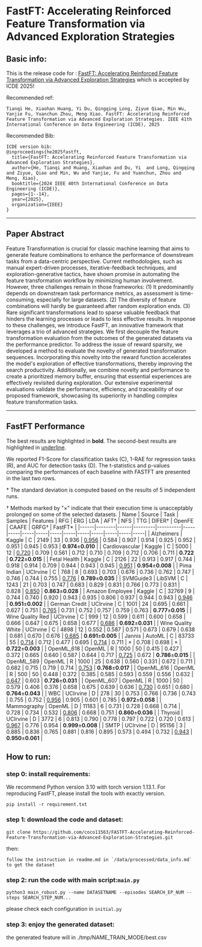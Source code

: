 # FastFT: Accelerating Reinforced Feature Transformation via Advanced Exploration Strategies
## Basic info:
This is the release code for :
[FastFT: Accelerating Reinforced Feature Transformation via Advanced Exploration Strategies](http://arxiv.org/abs/2503.20394)
which is accepted by ICDE 2025!


Recommended ref:
```
Tianqi He, Xiaohan Huang, Yi Du, Qingqing Long, Ziyue Qiao, Min Wu, Yanjie Fu, Yuanchun Zhou, Meng Xiao. FastFT: Accelerating Reinforced Feature Transformation via Advanced Exploration Strategies. IEEE 41th International Conference on Data Engineering (ICDE), 2025
```

Recommended Bib:
```
ICDE version bib:
@inproceedings{he2025fastft,
  title={FastFT: Accelerating Reinforced Feature Transformation via Advanced Exploration Strategies},
  author={He, Tianqi and Huang, Xiaohan and Du, Yi  and Long, Qingqing and Ziyue, Qiao and Min, Wu and Yanjie, Fu and Yuanchun, Zhou and Meng, Xiao},
  booktitle={2024 IEEE 40th International Conference on Data Engineering (ICDE)},
  pages={1--14},
  year={2025},
  organization={IEEE}
}
```
***
## Paper Abstract

Feature Transformation is crucial for classic machine learning that aims to generate feature combinations to enhance the performance of downstream tasks from a data-centric perspective. Current methodologies, such as manual expert-driven processes, iterative-feedback techniques, and exploration-generative tactics, have shown promise in automating the feature transformation workflow by minimizing human involvement.
However, three challenges remain in those frameworks: (1) It predominantly depends on downstream task performance metrics, as assessment is time-consuming, especially for large datasets. (2) The diversity of feature combinations will hardly be guaranteed after random exploration ends. (3) Rare significant transformations lead to sparse valuable feedback that hinders the learning processes or leads to less effective results. 
In response to these challenges, we introduce FastFT, an innovative framework that leverages a trio of advanced strategies. We first decouple the feature transformation evaluation from the outcomes of the generated datasets via the performance predictor. 
To address the issue of reward sparsity, we developed a method to evaluate the novelty of generated transformation sequences. Incorporating this novelty into the reward function accelerates the model's exploration of effective transformations, thereby improving the search productivity. 
Additionally, we combine novelty and performance to create a prioritized memory buffer, ensuring that essential experiences are effectively revisited during exploration. Our extensive experimental evaluations validate the performance, efficiency, and traceability of our proposed framework, showcasing its superiority in handling complex feature transformation tasks.
***

## FastFT Performance
The best results are highlighted in **bold**. The second-best results are highlighted in <u>underline</u>. 

We reported F1-Score for classification tasks (C), 1-RAE for regression tasks (R), and AUC for detection tasks (D). The
t-statistics and p-values comparing the performances of each baseline with FASTFT are presented in the last two rows.

 \* The standard deviation is computed based on the results of 5 independent runs.

† Methods marked by "×" indicate that their execution time is unacceptably prolonged on some of the selected datasets.
| Name | Source | Task | Samples | Features | RFG | ERG | LDA | AFT† | NFS | TTG | DIFER† | OpenFE | CAAFE | GRFG† | FastFT* |
|------|--------|------|---------|----------|-----|-----|-----|-----|-----|-----|-----|-----|-----|-----|-----|
| Alzheimers | Kaggle | C | 2149 | 33 | 0.936 | <u>0.956</u> | 0.584 | 0.907 | 0.914 | 0.925 | 0.952 | 0.951 | 0.945 | 0.953 | **0.974**±**0.010** |
| Cardiovascular | Kaggle | C | 5000 | 12 | <u>0.720</u> | 0.709 | 0.561 | 0.712 | 0.710 | 0.709 | 0.712 | 0.706 | 0.711 | **0.722** | **0.722**±**0.015** |
| Fetal Health | Kaggle | C | 2126 | 22 | 0.913 | 0.917 | 0.744 | 0.918 | 0.914 | 0.709 | 0.944 | 0.943 | 0.945 | <u>0.951</u> | **0.954**±**0.008** |
| Pima Indian | UCIrvine | C | 768 | 8 | 0.693 | 0.703 | 0.676 | 0.736 | 0.762 | 0.747 | 0.746 | 0.744 | 0.755 | <u>0.776</u> | **0.789**±**0.035** |
| SVMGuide3 | LibSVM | C | 1243 | 21 | 0.703 | 0.747 | 0.683 | 0.829 | 0.831 | 0.766 | 0.773 | 0.831 | 0.828 | <u>0.850</u> | **0.863**±**0.028** |
| Amazon Employee | Kaggle | C | 32769 | 9 | 0.744 | 0.740 | 0.920 | 0.943 | 0.935 | 0.806 | 0.937 | 0.944 | 0.943 | <u>0.946</u> | **0.951**±**0.002** |
| German Credit | UCIrvine | C | 1001 | 24 | 0.695 | 0.661 | 0.627 | 0.751 | <u>0.765</u> | 0.731 | 0.752 | 0.757 | 0.759 | 0.763 | **0.777**±**0.015** |
| Wine Quality Red | UCIrvine | C | 999 | 12 | 0.599 | 0.611 | 0.600 | 0.658 | 0.666 | 0.647 | 0.675 | 0.658 | 0.677 | <u>0.686</u> | **0.692**±**0.031** |
| Wine Quality White | UCIrvine | C | 4898 | 12 | 0.552 | 0.587 | 0.571 | 0.673 | 0.679 | 0.638 | 0.681 | 0.670 | 0.676 | <u>0.685</u> | **0.691**±**0.005** |
| Jannis | AutoML | C | 83733 | 55 | <u>0.714</u> | 0.712 | 0.477 | 0.695 | <u>0.714</u> | 0.711 | × | 0.708 | 0.698 | × | **0.722**±**0.003** |
| OpenML\_618 | OpenML | R | 1000 | 50 | 0.415 | 0.427 | 0.372 | 0.665 | 0.640 | 0.587 | 0.644 | 0.717 | <u>0.725</u> | 0.672 | **0.786**±**0.015** |
| OpenML\_589 | OpenML | R | 1000 | 25 | 0.638 | 0.560 | 0.331 | 0.672 | 0.711 | 0.682 | 0.715 | 0.719 | 0.714 | <u>0.753</u> | **0.768**±**0.017** |
| OpenML\_616 | OpenML | R | 500 | 50 | 0.448 | 0.372 | 0.385 | 0.585 | 0.593 | 0.559 | 0.556 | 0.632 | <u>0.647</u> | 0.603 | **0.726**±**0.031** |
| OpenML\_607 | OpenML | R | 1000 | 50 | 0.579 | 0.406 | 0.376 | 0.658 | 0.675 | 0.639 | 0.636 | <u>0.730</u> | 0.651 | 0.680 | **0.764**±**0.043** |
| WBC | UCIrvine | D | 278 | 30 | 0.753 | 0.766 | 0.736 | 0.743 | 0.755 | 0.752 | <u>0.956</u> | 0.905 | 0.601 | 0.785 | **0.972**±**0.058** |
| Mammography | OpenML | D | 11183 | 6 | 0.731 | 0.728 | 0.668 | 0.714 | 0.728 | 0.734 | 0.532 | <u>0.806</u> | 0.668 | 0.751 | **0.860**±**0.036** |
| Thyroid | UCIrvine | D | 3772 | 6 | 0.813 | 0.790 | 0.778 | 0.797 | 0.722 | 0.720 | 0.613 | <u>0.967</u> | 0.776 | 0.954 | **0.999**±**0.008** |
| SMTP | UCIrvine | D | 95156 | 3 | 0.885 | 0.836 | 0.765 | 0.881 | 0.816 | 0.895 | 0.573 | 0.494 | 0.732 | <u>0.943</u> | **0.950**±**0.061** |




## How to run:

### step 0: install requirements:
We recommend Python version 3.10 with torch version 1.13.1. For reproducing FastFT, please install the tools with exactly version.
```
pip install -r requirement.txt
```

### step 1: download the code and dataset:
```
git clone https://github.com/coco11563/FASTFT-Accelerating-Reinforced-Feature-Transformation-via-Advanced-Exploration-Strategies.git
```
then:
```
follow the instruction in readme.md in `/data/processed/data_info.md` to get the dataset
```

### step 2: run the code with main script:`main.py`

```
python3 main_robust.py --name DATASETNAME --episodes SEARCH_EP_NUM --steps SEARCH_STEP_NUM...
```

please check each configuration in `initial.py`

### step 3: enjoy the generated dataset:

the generated feature will in ./tmp/NAME_TRAIN_MODE/best.csv
